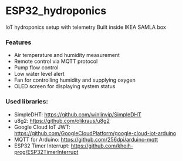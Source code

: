 # ESP32_hydroponics
IoT hydroponics setup with telemetry
Built inside IKEA SAMLA box

### Features
- Air temperature and humidity measurement
- Remote control via MQTT protocol
- Pump flow control
- Low water level alert
- Fan for controlling humidity and supplying oxygen
- OLED screen for displaying system status

### Used libraries:
- SimpleDHT: https://github.com/winlinvip/SimpleDHT 
- u8g2: https://github.com/olikraus/u8g2
- Google Cloud IoT JWT: https://github.com/GoogleCloudPlatform/google-cloud-iot-arduino
- MQTT for Arduino: https://github.com/256dpi/arduino-mqtt
- ESP32 Timer Interrupt: https://github.com/khoih-prog/ESP32TimerInterrupt

